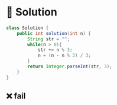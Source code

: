 # 📕 Solution

```java
class Solution {
    public int solution(int n) {
        String str = "";
        while(n > 0){
            str += n % 3;
            n = (n - n % 3) / 3;
        }
        return Integer.parseInt(str, 3);
    }
}
```

## ❌ fail

```java

```
